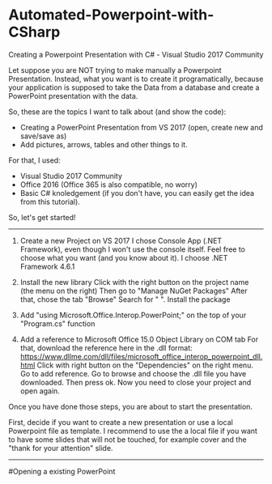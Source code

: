 # Automated-Powerpoint-with-CSharp

Creating a Powerpoint Presentation with C# - Visual Studio 2017 Community

Let suppose you are NOT trying to make manually a Powerpoint Presentation. Instead, what you want is to create it programatically, because your application is supposed to take the Data from a database and create a PowerPoint presentation with the data. 

So, these are the topics I want to talk about (and show the code):
- Creating a PowerPoint Presentation from VS 2017 (open, create new and save/save as)
- Add pictures, arrows, tables and other things to it.

For that, I used:
- Visual Studio 2017 Community
- Office 2016 (Office 365 is also compatible, no worry)
- Basic C# knoledgement (if you don't have, you can easily get the idea from this tutorial).

So, let's get started!

-------------------------------------------------------------------------------------------------------------------------------------

1) Create a new Project on VS 2017 
    I chose Console App (.NET Framework), even though I won't use the console itself. Feel free to choose what you want (and you know about it). I choose .NET Framework 4.6.1
    
2) Install the new library 
    Click with the right button on the project name (the menu on the right) 
    Then go to "Manage NuGet Packages"
    After that, chose the tab "Browse" 
    Search for " ". Install the package
    
3) Add "using Microsoft.Office.Interop.PowerPoint;" on the top of your "Program.cs" function

4) Add a reference to Microsoft Office 15.0 Object Library on COM tab
    For that, download the reference here in the .dll format:
    https://www.dllme.com/dll/files/microsoft_office_interop_powerpoint_dll.html
    Click with right button on the "Dependencies" on the right menu. Go to add reference.
    Go to browse and choose the .dll file you have downloaded. Then press ok. 
    Now you need to close your project and open again.
    
    
Once you have done those steps, you are about to start the presentation.

First, decide if you want to create a new presentation or use a local Powerpoint file as template. 
I recommend to use the a local file if you want to have some slides that will not be touched, for example cover and the "thank for your attention" slide. 


---------------------------------------------------------------------------------------------------------------------------------------

#Opening a existing PowerPoint


